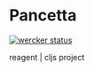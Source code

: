 # Pancetta

[![wercker status](https://app.wercker.com/status/95d26a157fbd1fa4d4ae57b2f7a7eb8c/m "wercker status")](https://app.wercker.com/project/bykey/95d26a157fbd1fa4d4ae57b2f7a7eb8c)

reagent | cljs project
